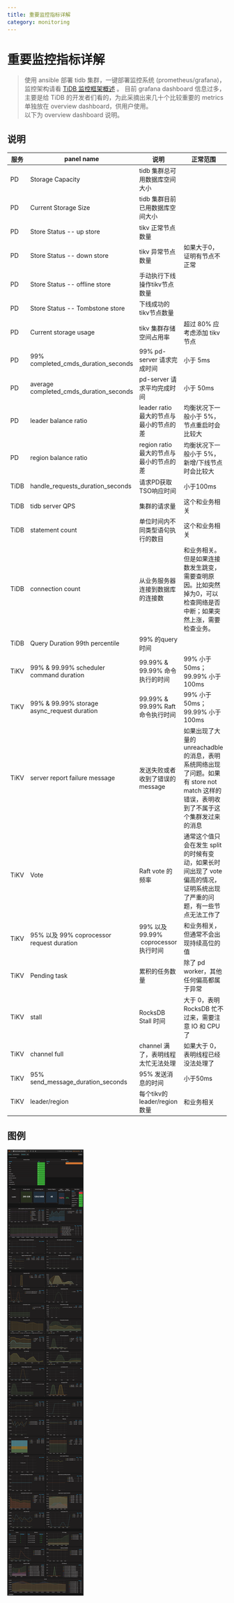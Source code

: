 ```yaml
---
title: 重要监控指标详解
category: monitoring
---
```


# 重要监控指标详解

> 使用 ansible 部署 tidb 集群，一键部署监控系统 (prometheus/grafana)，监控架构请看 [TiDB 监控框架概述](../op-guide/monitor-overview.md) 。
> 目前 grafana dashboard 信息过多，主要是给 TiDB 的开发者们看的，为此采摘出来几十个比较重要的 metrics 单独放在 overview dashboard，供用户使用。  
> 以下为 overview dashboard 说明。  


## 说明

服务	|	panel name	|	说明	|	正常范围
---	|	---	|	---	|	---
PD	|	Storage Capacity	|	tidb 集群总可用数据库空间大小	|	
PD	|	Current Storage Size	|	tidb 集群目前已用数据库空间大小	|	
PD	|	Store Status  -- up store	|	tikv 正常节点数量	|	
PD	|	Store Status  -- down store	|	tikv 异常节点数量	|	如果大于0，证明有节点不正常
PD	|	Store Status  -- offline store	|	手动执行下线操作tikv节点数量	|	
PD	|	Store Status  -- Tombstone store	|	下线成功的tikv节点数量	|	
PD	|	Current storage usage	|	tikv 集群存储空间占用率	|	超过 80% 应考虑添加 tikv 节点
PD	|	99% completed_cmds_duration_seconds	|	99% pd-server 请求完成时间	|	小于 5ms
PD	|	average completed_cmds_duration_seconds	|	pd-server 请求平均完成时间	|	小于 50ms
PD	|	leader balance ratio	|	leader ratio 最大的节点与最小的节点的差	|	均衡状况下一般小于 5%，节点重启时会比较大
PD	|	region balance ratio	|	region ratio 最大的节点与最小的节点的差	|	均衡状况下一般小于 5%，新增/下线节点时会比较大		
TiDB	|	handle_requests_duration_seconds	|	请求PD获取TSO响应时间	|	小于100ms
TiDB	|	tidb server QPS	|	集群的请求量	|	这个和业务相关
TiDB	|	statement count	|	单位时间内不同类型语句执行的数目	|	这个和业务相关
TiDB	|	connection count	|	从业务服务器连接到数据库的连接数	|	和业务相关。但是如果连接数发生跳变，需要查明原因。比如突然掉为0，可以检查网络是否中断；如果突然上涨，需要检查业务。
TiDB	|	Query Duration 99th percentile	|	99% 的query时间	|	
TiKV	|	99%  & 99.99%  scheduler command duration	|	99.99% & 99.99% 命令执行的时间	|	99% 小于 50ms；99.99% 小于100ms
TiKV	|	99%  & 99.99% storage async_request duration	|	99.99% & 99.99% Raft 命令执行时间	|	99% 小于 50ms；99.99% 小于100ms
TiKV	|	server report failure message	|	发送失败或者收到了错误的 message	|	如果出现了大量的 unreachadble 的消息，表明系统网络出现了问题。如果有 store not match 这样的错误，表明收到了不属于这个集群发过来的消息
TiKV	|	Vote	|	Raft vote 的频率	|	通常这个值只会在发生 split 的时候有变动，如果长时间出现了 vote 偏高的情况，证明系统出现了严重的问题，有一些节点无法工作了
TiKV	|	95% 以及 99% coprocessor request duration	|	99% 以及 99.99%  coprocessor 执行时间	|	和业务相关，但通常不会出现持续高位的值
TiKV	|	Pending task	|	累积的任务数量	|	除了 pd worker，其他任何偏高都属于异常
TiKV	|	stall	|	RocksDB Stall 时间	|	大于 0，表明 RocksDB 忙不过来，需要注意 IO 和 CPU 了
TiKV	|	channel full	|	channel 满了，表明线程太忙无法处理	|	如果大于 0，表明线程已经没法处理了
TiKV	|	95% send_message_duration_seconds	|	95% 发送消息的时间	|	小于50ms
TiKV	|	leader/region	|	每个tikv的leader/region数量	|	和业务相关


## 图例

![overview](../media/overview.png)